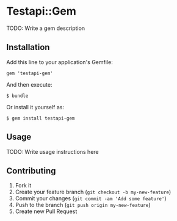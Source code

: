 # Testapi::Gem

TODO: Write a gem description

## Installation

Add this line to your application's Gemfile:

    gem 'testapi-gem'

And then execute:

    $ bundle

Or install it yourself as:

    $ gem install testapi-gem

## Usage

TODO: Write usage instructions here

## Contributing

1. Fork it
2. Create your feature branch (`git checkout -b my-new-feature`)
3. Commit your changes (`git commit -am 'Add some feature'`)
4. Push to the branch (`git push origin my-new-feature`)
5. Create new Pull Request
